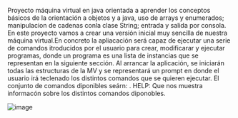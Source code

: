 Proyecto máquina virtual en java orientada a aprender los conceptos básicos de la orientación a objetos y a java, uso de arrays y enumerados; manipulacion de cadenas conla clase String; entrada y salida por consola.
En este proyecto vamos a crear una versión inicial muy sencilla de nuestra máquina virtual.En concreto la apliacación será capaz de ejecutar una serie de comandos itroducidos por el usuario para crear, modificarar y ejecutar programas, donde un programa es una lista de instancias que se representan en la siguiente sección.
Al arrancar la aplicación, se iniciarán todas las estructuras de la MV  y se representará un prompt en donde el usuario irá teclenado los distintos comandos que se quieren ejecutar. El conjunto de comandos diponibles seárn:
. HELP: Que nos muestra informacón sobre los distintos comandos diponobles.

 
![image](https://github.com/mayrabpi/proyecto_Maquina_Virtual/assets/145108717/7d8e4a44-dae8-4b4a-91c3-91ecf8726d7b)
